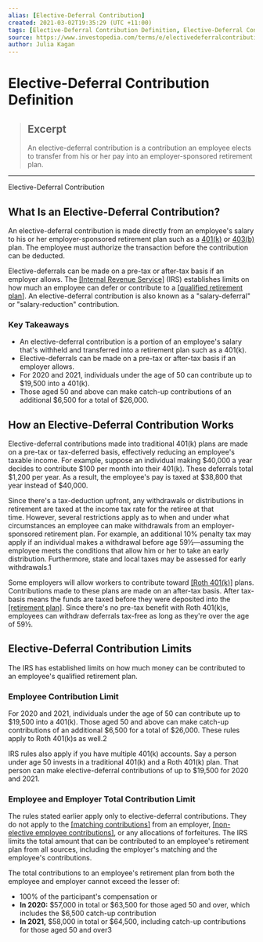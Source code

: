 ```yaml
---
alias: [Elective-Deferral Contribution]
created: 2021-03-02T19:35:29 (UTC +11:00)
tags: [Elective-Deferral Contribution Definition, Elective-Deferral Contribution]
source: https://www.investopedia.com/terms/e/electivedeferralcontribution.asp
author: Julia Kagan
---
```


# Elective-Deferral Contribution Definition

> ## Excerpt
> An elective-deferral contribution is a contribution an employee elects to transfer from his or her pay into an employer-sponsored retirement plan.

---

Elective-Deferral Contribution
## What Is an Elective-Deferral Contribution?

An elective-deferral contribution is made directly from an employee's salary to his or her employer-sponsored retirement plan such as a [401(k)](https://www.investopedia.com/terms/1/401kplan.asp) or [403(b)](https://www.investopedia.com/terms/1/403bplan.asp) plan. The employee must authorize the transaction before the contribution can be deducted.

Elective-deferrals can be made on a pre-tax or after-tax basis if an employer allows. The [[Internal Revenue Service]](https://www.investopedia.com/terms/i/irs.asp) (IRS) establishes limits on how much an employee can defer or contribute to a [[qualified retirement plan]](https://www.investopedia.com/terms/q/qrp.asp). An elective-deferral contribution is also known as a "salary-deferral" or "salary-reduction" contribution.

### Key Takeaways

-   An elective-deferral contribution is a portion of an employee's salary that's withheld and transferred into a retirement plan such as a 401(k).
-   Elective-deferrals can be made on a pre-tax or after-tax basis if an employer allows.
-   For 2020 and 2021, individuals under the age of 50 can contribute up to $19,500 into a 401(k). 
-   Those aged 50 and above can make catch-up contributions of an additional $6,500 for a total of $26,000.

## How an Elective-Deferral Contribution Works

Elective-deferral contributions made into traditional 401(k) plans are made on a pre-tax or tax-deferred basis, effectively reducing an employee's taxable income. For example, suppose an individual making $40,000 a year decides to contribute $100 per month into their 401(k). These deferrals total $1,200 per year. As a result, the employee's pay is taxed at $38,800 that year instead of $40,000. 

Since there's a tax-deduction upfront, any withdrawals or distributions in retirement are taxed at the income tax rate for the retiree at that time. However, several restrictions apply as to when and under what circumstances an employee can make withdrawals from an employer-sponsored retirement plan. For example, an additional 10% penalty tax may apply if an individual makes a withdrawal before age 59½—assuming the employee meets the conditions that allow him or her to take an early distribution. Furthermore, state and local taxes may be assessed for early withdrawals.1

Some employers will allow workers to contribute toward [[Roth 401(k)]](https://www.investopedia.com/terms/r/roth401k.asp) plans. Contributions made to these plans are made on an after-tax basis. After tax-basis means the funds are taxed before they were deposited into the [[retirement plan]](https://www.investopedia.com/retirement-planning-4689695). Since there's no pre-tax benefit with Roth 401(k)s, employees can withdraw deferrals tax-free as long as they're over the age of 59½.

## Elective-Deferral Contribution Limits

The IRS has established limits on how much money can be contributed to an employee's qualified retirement plan.

### Employee Contribution Limit

For 2020 and 2021, individuals under the age of 50 can contribute up to $19,500 into a 401(k). Those aged 50 and above can make catch-up contributions of an additional $6,500 for a total of $26,000. These rules apply to Roth 401(k)s as well.2

IRS rules also apply if you have multiple 401(k) accounts. Say a person under age 50 invests in a traditional 401(k) and a Roth 401(k) plan. That person can make elective-deferral contributions of up to $19,500 for 2020 and 2021. 

### Employee and Employer Total Contribution Limit

The rules stated earlier apply only to elective-deferral contributions. They do not apply to the [[matching contributions]](https://www.investopedia.com/terms/m/matchingcontribution.asp) from an employer, [[non-elective employee contributions]](https://www.investopedia.com/terms/n/non-electivecontribution.asp), or any allocations of forfeitures. The IRS limits the total amount that can be contributed to an employee's retirement plan from all sources, including the employer's matching and the employee's contributions.

The total contributions to an employee's retirement plan from both the employee and employer cannot exceed the lesser of:

-   100% of the participant's compensation or
-   **In 2020:** $57,000 in total or $63,500 for those aged 50 and over, which includes the $6,500 catch-up contribution
-   **In 2021,** $58,000 in total or $64,500, including catch-up contributions for those aged 50 and over3
